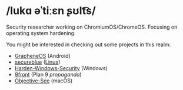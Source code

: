 # /lukɑ əˈtiːɛn ʂʊlt͡s/

Security researcher working on ChromiumOS/ChromeOS. Focusing on operating system hardening.

You might be interested in checking out some projects in this realm:

* [GrapheneOS](https://grapheneos.org) (Android)
* [secureblue](https://github.com/secureblue/secureblue) ([Linux](https://madaidans-insecurities.github.io/linux.html))
* [Harden-Windows-Security](https://github.com/HotCakeX/Harden-Windows-Security) (Windows)
* [9front](https://9front.org) (Plan 9 _propaganda_)
* [Objective-See](https://objective-see.org) (macOS)
